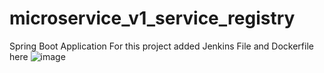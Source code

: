# microservice_v1_service_registry
Spring Boot Application 
For this project added Jenkins File and Dockerfile here 
![image](https://github.com/GRatna123/microservice_v1_service_registry/assets/140251297/4c9e502f-e611-472d-a85c-2157bb635d27)


